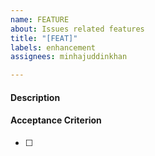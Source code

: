 ```yaml
---
name: FEATURE
about: Issues related features
title: "[FEAT]"
labels: enhancement
assignees: minhajuddinkhan

---
```


#### Description


#### Acceptance Criterion

- [ ]

